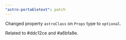 ```yaml
---
"astro-portabletext": patch
---
```


Changed property `astroClass` on `Props` type to `optional`. 

Related to #ddc12ce and #a6bfa8e.
